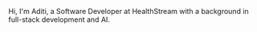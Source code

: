 Hi, I'm Aditi, a Software Developer at HealthStream with a background in full-stack development and AI.
